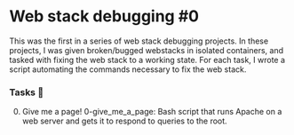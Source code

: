 # Web stack debugging #0
This was the first in a series of web stack debugging projects. In these projects, I was given broken/bugged webstacks in isolated containers, and tasked with fixing the web stack to a working state. For each task, I wrote a script automating the commands necessary to fix the web stack.

### Tasks 📃
0. Give me a page!
0-give_me_a_page: Bash script that runs Apache on a web server and gets it to respond to queries to the root.
